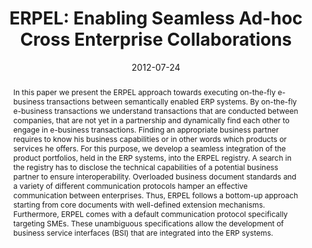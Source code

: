 ---
abstract: In this paper we present the ERPEL approach towards executing on-the-fly
  e-business transactions between semantically enabled ERP systems. By on-the-fly
  e-business transactions we understand transactions that are conducted between companies,
  that are not yet in a partnership and dynamically find each other to engage in e-business
  transactions. Finding an appropriate business partner requires to know his business
  capabilities or in other words which products or services he offers. For this purpose,
  we develop a seamless integration of the product portfolios, held in the ERP systems,
  into the ERPEL registry. A search in the registry has to disclose the technical
  capabilities of a potential business partner to ensure interoperability. Overloaded
  business document standards and a variety of different communication protocols hamper
  an effective communication between enterprises. Thus, ERPEL follows a bottom-up
  approach starting from core documents with well-defined extension mechanisms. Furthermore,
  ERPEL comes with a default communication protocol specifically targeting SMEs. These
  unambiguous specifications allow the development of business service interfaces
  (BSI) that are integrated into the ERP systems.
authors:
- Christian Huemer
- Gertrude Kappel
- Philipp Liegl
- Rainer Schuster
- Hannes Werthner
- Mario Topf
- Dieter Mayrhofer
- Marco Zapletal
- Philipp Krenn
date: '2012-07-24'
featured: false
links:
- name: Publik
  url: https://publik.tuwien.ac.at/showentry.php?ID=209239&lang=2
publication: 'Vortrag: Annual SRII Global Conference 2012, San Jose; 24.07.2012 -
  27.07.2012; in: "Proceedings of the Annual SRII Global Conference 2012", (2012)'
publication_types:
- '1'
publishDate: '2012-07-24'
title: 'ERPEL: Enabling Seamless Ad-hoc Cross Enterprise Collaborations'
url_pdf: ''
---